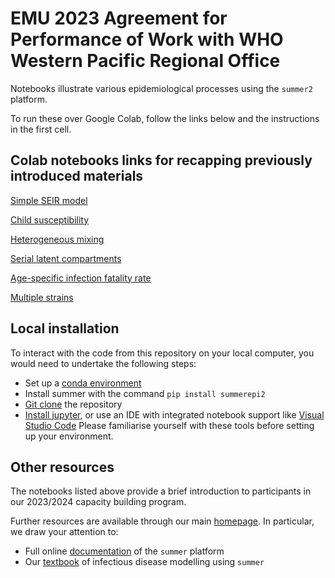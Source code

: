 # EMU 2023 Agreement for Performance of Work with WHO Western Pacific Regional Office

Notebooks illustrate various epidemiological processes using the `summer2` platform.

To run these over Google Colab, follow the links below and the instructions in the first cell.

## Colab notebooks links for recapping previously introduced materials
[Simple SEIR model](https://colab.research.google.com/github/monash-emu/WPRO_wip/blob/main/recap/01-seir-model.ipynb)

[Child susceptibility](https://colab.research.google.com/github/monash-emu/WPRO_wip/blob/main/recap/02-child-suscept.ipynb)

[Heterogeneous mixing](https://colab.research.google.com/github/monash-emu/WPRO_wip/blob/main/recap/03-hetero-mix.ipynb)

[Serial latent compartments](https://colab.research.google.com/github/monash-emu/WPRO_wip/blob/main/recap/04-serial-latent-comps.ipynb)

[Age-specific infection fatality rate](https://colab.research.google.com/github/monash-emu/WPRO_wip/blob/main/recap/05-age-specific-ifr.ipynb)

[Multiple strains](https://colab.research.google.com/github/monash-emu/WPRO_wip/blob/main/recap/06-multi-strain.ipynb)

## Local installation
To interact with the code from this repository on your local computer, you would need to undertake the following steps:
- Set up a [conda environment](https://conda.io/projects/conda/en/latest/user-guide/getting-started.html)
- Install summer with the command `pip install summerepi2`
- [Git clone](https://docs.github.com/en/repositories/creating-and-managing-repositories/cloning-a-repository) the repository
- [Install jupyter](https://jupyter.org/install), or use an IDE with integrated notebook support like [Visual Studio Code](https://code.visualstudio.com/download)
Please familiarise yourself with these tools before setting up your environment.

## Other resources
The notebooks listed above provide a brief introduction to participants in our
2023/2024 capacity building program.

Further resources are available through our main 
[homepage](https://monash-emu.github.io).
In particular, we draw your attention to:
- Full online [documentation](https://summer2.readthedocs.io/en/latest/) of the `summer` platform
- Our [textbook](https://github.com/monash-emu/summer-textbook) of infectious disease modelling using `summer`
